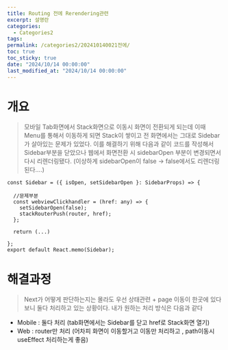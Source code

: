 ```yaml
---
title: Routing 전에 Rerendering관련
excerpt: 설명란
categories:
  - Categories2
tags: 
permalink: /categories2/202410140021전에/
toc: true
toc_sticky: true
date: "2024/10/14 00:00:00"
last_modified_at: "2024/10/14 00:00:00"
---
```

# 개요
> 모바일 Tab화면에서 Stack화면으로 이동시 화면이 전환되게 되는데 이때 Menu를 통해서 이동하게 되면 Stack이 쌓이고 전 화면에서는 그대로 Sidebar가 살아있는 문제가 있었다.
> 이를 해결하기 위해 다음과 같이 코드를 작성해서 Sidebar부분을 닫았으나 웹에서 화면전환 시 sidebarOpen 부분이 변경되면서 다시 리렌더링됐다. (이상하게 sidebarOpen이 false -> false에서도 리렌더링된다....)


```tsx
const Sidebar = ({ isOpen, setSidebarOpen }: SidebarProps) => {

  //문제부분
  const webviewClickhandler = (href: any) => {
    setSidebarOpen(false);
    stackRouterPush(router, href);
  };

  return (...)
  
};
export default React.memo(Sidebar);
```


# 해결과정
> Next가 어떻게 판단하는지는 몰라도 우선 상태관련 + page 이동이 한곳에 있다보니 둘다 처리하고 있는 상황이다.
> 내가 원하는 처리 방식은 다음과 같다

- Mobile : 둘다 처리 (tab화면에서는 Sidebar를 닫고 href로 Stack화면 열기)
- Web : router만 처리 (어차피 화면이 이동할거고 이동만 처리하고 , path이동시 useEffect 처리하는게 좋음)